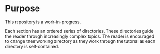 # Purpose
This repository is a work-in-progress.

Each section has an ordered series of directories. These directories guide the reader through increasingly complex topics. The reader is encouraged to change their working directory as they work through the tutorial as each directory is self-contained.
